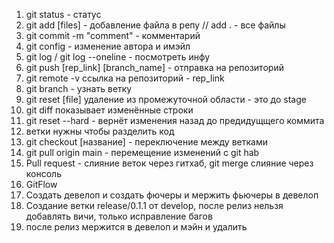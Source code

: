 1. git status - статус
2. git add [files] - добавление файла в репу // add . - все файлы
3. git commit -m "comment" - комментарий
4. git config - изменение автора и имэйл
5. git log / git log --oneline - посмотреть инфу
6. git push [rep_link] [branch_name] - отправка на репозиторий
7. git remote -v ссылка на репозиторий - rep_link
8. git branch - узнать ветку
8. git reset [file] удаление из промежуточной области - это до stage
9. git diff показывает изменённые строки
10. git reset --hard - вернёт изменения назад до предидущщего коммита
11. ветки нужны чтобы разделить код
12. git checkout [название] - переключение между ветками
13. git pull origin main - перемещение изменений с git hab
13. Pull request - слияние веток через гитхаб, git merge слияние через консоль
14. GitFlow
15. Создать девелоп и создать фючеры и мержить фьючеры в девелоп
16. Создание ветки release/0.1.1 от develop, после релиз нельзя добавлять вичи, только исправление багов
17. после релиз мержится в девелоп и мэйн и удалить